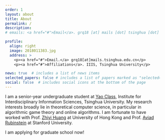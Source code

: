 ```yaml
---
order: 1
layout: about
title: About
permalink: /
description: 
# emails: <a href="#">Email</a>. grq18 [at] mails [dot] tsinghua [dot] edu [dot] cn

profile:
  align: right
  image: 2018011383.jpg
  address: >
    <p><a href="#">Email.</a> grq18[at]mails.tsinghua.edu.cn</p>
    <p><a href="#">Affiliations</a>. IIIS, Tsinghua University</p>

news: true  # includes a list of news items
selected_papers: false # includes a list of papers marked as "selected={true}"
social: false  # includes social icons at the bottom of the page
---
```


I am a senior-year undergraduate student at [Yao Class](https://iiis.tsinghua.edu.cn/en/yaoclass/), Institute for Interdisciplinary Information Sciences, Tsinghua University. My research interests broadly lie in theoretical computer science, in particular in algorithmic game theory and online algorithms. I am fortunate to have worked with Prof. [Zhiyi Huang](https://i.cs.hku.hk/~zhiyi/) at University of Hong Kong and Prof. [Aviad Rubinstein](https://cs.stanford.edu/~aviad/) at Stanford University.

I am applying for graduate school now!
